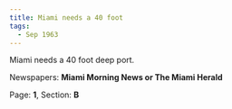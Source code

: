 ```yaml
---  
title: Miami needs a 40 foot  
tags:  
  - Sep 1963  
---  
```

  
Miami needs a 40 foot deep port.  
  
Newspapers: **Miami Morning News or The Miami Herald**  
  
Page: **1**, Section: **B** 
